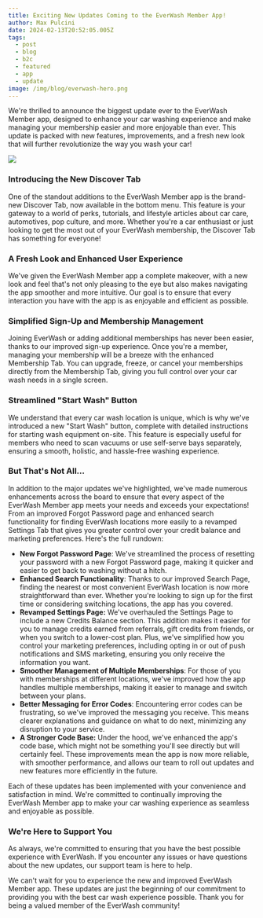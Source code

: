 ```yaml
---
title: Exciting New Updates Coming to the EverWash Member App!
author: Max Pulcini
date: 2024-02-13T20:52:05.005Z
tags:
  - post
  - blog
  - b2c
  - featured
  - app
  - update
image: /img/blog/everwash-hero.png
---
```

We're thrilled to announce the biggest update ever to the EverWash Member app, designed to enhance your car washing experience and make managing your membership easier and more enjoyable than ever. This update is packed with new features, improvements, and a fresh new look that will further revolutionize the way you wash your car!

![](/img/blog/app-update.png)

### Introducing the New Discover Tab

One of the standout additions to the EverWash Member app is the brand-new Discover Tab, now available in the bottom menu. This feature is your gateway to a world of perks, tutorials, and lifestyle articles about car care, automotives, pop culture, and more. Whether you're a car enthusiast or just looking to get the most out of your EverWash membership, the Discover Tab has something for everyone!

### A Fresh Look and Enhanced User Experience

We've given the EverWash Member app a complete makeover, with a new look and feel that's not only pleasing to the eye but also makes navigating the app smoother and more intuitive. Our goal is to ensure that every interaction you have with the app is as enjoyable and efficient as possible.

### Simplified Sign-Up and Membership Management

Joining EverWash or adding additional memberships has never been easier, thanks to our improved sign-up experience. Once you're a member, managing your membership will be a breeze with the enhanced Membership Tab. You can upgrade, freeze, or cancel your memberships directly from the Membership Tab, giving you full control over your car wash needs in a single screen.

### Streamlined "Start Wash" Button

We understand that every car wash location is unique, which is why we've introduced a new "Start Wash" button, complete with detailed instructions for starting wash equipment on-site. This feature is especially useful for members who need to scan vacuums or use self-serve bays separately, ensuring a smooth, holistic, and hassle-free washing experience.

### But That's Not All...

In addition to the major updates we've highlighted, we've made numerous enhancements across the board to ensure that every aspect of the EverWash Member app meets your needs and exceeds your expectations! From an improved Forgot Password page and enhanced search functionality for finding EverWash locations more easily to a revamped Settings Tab that gives you greater control over your credit balance and marketing preferences. Here's the full rundown:

* **New Forgot Password Page**: We've streamlined the process of resetting your password with a new Forgot Password page, making it quicker and easier to get back to washing without a hitch.
* **Enhanced Search Functionality**: Thanks to our improved Search Page, finding the nearest or most convenient EverWash location is now more straightforward than ever. Whether you're looking to sign up for the first time or considering switching locations, the app has you covered.
* **Revamped Settings Page:** We've overhauled the Settings Page to include a new Credits Balance section. This addition makes it easier for you to manage credits earned from referrals, gift credits from friends, or when you switch to a lower-cost plan. Plus, we've simplified how you control your marketing preferences, including opting in or out of push notifications and SMS marketing, ensuring you only receive the information you want.
* **Smoother Management of Multiple Memberships**: For those of you with memberships at different locations, we've improved how the app handles multiple memberships, making it easier to manage and switch between your plans.
* **Better Messaging for Error Codes**: Encountering error codes can be frustrating, so we've improved the messaging you receive. This means clearer explanations and guidance on what to do next, minimizing any disruption to your service.
* **A Stronger Code Base:** Under the hood, we've enhanced the app's code base, which might not be something you'll see directly but will certainly feel. These improvements mean the app is now more reliable, with smoother performance, and allows our team to roll out updates and new features more efficiently in the future.

Each of these updates has been implemented with your convenience and satisfaction in mind. We're committed to continually improving the EverWash Member app to make your car washing experience as seamless and enjoyable as possible.

### We're Here to Support You

As always, we're committed to ensuring that you have the best possible experience with EverWash. If you encounter any issues or have questions about the new updates, our support team is here to help.

We can't wait for you to experience the new and improved EverWash Member app. These updates are just the beginning of our commitment to providing you with the best car wash experience possible. Thank you for being a valued member of the EverWash community!